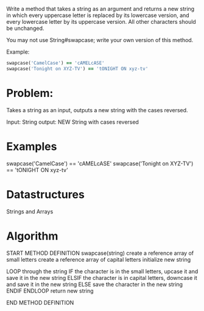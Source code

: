 Write a method that takes a string as an argument and returns a new string in which every uppercase letter is replaced by its lowercase version, and every lowercase letter by its uppercase version. All other characters should be unchanged.

You may not use String#swapcase; write your own version of this method.

Example:

```ruby
swapcase('CamelCase') == 'cAMELcASE'
swapcase('Tonight on XYZ-TV') == 'tONIGHT ON xyz-tv'
```

# Problem: 

Takes a string as an input, outputs a new string with the cases reversed.

Input: String
output: NEW String with cases reversed

# Examples

swapcase('CamelCase') == 'cAMELcASE'
swapcase('Tonight on XYZ-TV') == 'tONIGHT ON xyz-tv'

# Datastructures

Strings and Arrays

# Algorithm

START METHOD DEFINITION swapcase(string)
create a reference array of small letters
create a reference array of capital letters
initialize new string

LOOP through the string
  IF the character is in the small letters, upcase it and save it in the new string
  ELSIF the character is in capital letters, downcase it and save it in the new string
  ELSE save the character in the new string
  ENDIF
ENDLOOP
return new string


END METHOD DEFINITION